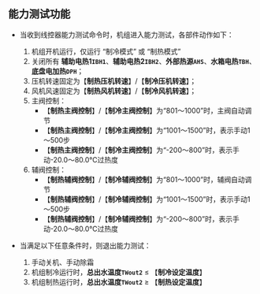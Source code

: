 <!-- 注意事项 -->
<!-- 起始分级标题：##（二级标题） -->

## 能力测试功能

- 当收到线控器能力测试命令时，机组进入能力测试，各部件动作如下：

  1. 机组开机运行，仅运行 “制冷模式” 或 “制热模式”
  2. 关闭所有 **辅助电热1`IBH1`**、**辅助电热2`IBH2`**、**外部热源`AHS`**、**水箱电热`TBH`**、**底盘电加热`DPH`**；
  3. 压机转速固定为【**制热压机转速**】/【**制冷压机转速**】；
  4. 风机风速固定为【**制热风机转速**】/【**制冷风机转速**】；
  5. 主阀控制：
     - 【**制热主阀控制**】/【**制冷主阀控制**】为“801～1000”时，主阀自动调节
     - 【**制热主阀控制**】/【**制冷主阀控制**】为“1001～1500”时，表示手动1～500步
     - 【**制热主阀控制**】/【**制冷主阀控制**】为“-200～800”时，表示手动-20.0～80.0℃过热度
  6. 辅阀控制：
     - 【**制热辅阀控制**】/【**制冷辅阀控制**】为“801～1000”时，辅阀自动调节
     - 【**制热辅阀控制**】/【**制冷辅阀控制**】为“1001～1500”时，表示手动1～500步
     - 【**制热辅阀控制**】/【**制冷辅阀控制**】为“-200～800”时，表示手动-20.0～80.0℃过热度
- 当满足以下任意条件时，则退出能力测试：

  1. 手动关机、手动除霜
  2. 机组制冷运行时，**总出水温度`TWout2`** ≤ 【**制冷设定温度**】
  3. 机组制热运行时，**总出水温度`TWout2`** ≥ 【**制热设定温度**】
